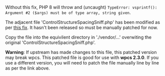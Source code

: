 Without this fix, PHP 8 will throw and (uncaught) `TypeError: vsprintf(): Argument #2 ($args) must
be of type array, string given`.

The adjacent file 'ControlStructureSpacingSniff.php' has been modified as per [this fix](https://github.com/WordPress/WordPress-Coding-Standards/commit/7cd46bed1e6a7a2af3fe24c7f4a044da3076d8f4). It hasn't been
released so must be manually patched for now.

Copy the file into the equivilent directory in './vendor/...' overwiting the original
'ControlStructureSpacingSniff.php'.

**Warning**: If upstream has made changes to this file, this patched version may break wpcs. This
patched file is good for use with **wpcs 2.3.0**. If you use a different version, you will need to
patch the file manually line by line as per the link above.